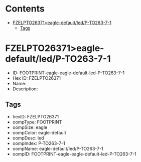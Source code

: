 



Contents
========

* [FZELPTO26371>eagle-default/led/P-TO263-7-1](#fzelpto26371eagle-defaultledp-to263-7-1)
	* [Tags](#tags)

# FZELPTO26371>eagle-default/led/P-TO263-7-1

- ID: FOOTPRINT-eagle-eagle-default-led-P-TO263-7-1
- Hex ID: FZELPTO26371
- Name: 
- Description: 

## Tags

- hexID: FZELPTO26371
- oompType: FOOTPRINT
- oompSize: eagle
- oompColor: eagle-default
- oompDesc: led
- oompIndex: P-TO263-7-1
- oompName: eagle-default/led/P-TO263-7-1
- oompID: FOOTPRINT-eagle-eagle-default-led-P-TO263-7-1
